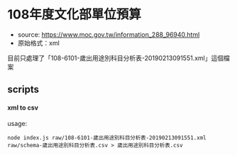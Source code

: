 # 108年度文化部單位預算

* source: https://www.moc.gov.tw/information_288_96940.html
* 原始格式：xml

目前只處理了「108-6101-歲出用途別科目分析表-20190213091551.xml」這個檔案

## scripts

#### xml to csv

usage:

```
node index.js raw/108-6101-歲出用途別科目分析表-20190213091551.xml raw/schema-歲出用途別科目分析表.csv > 歲出用途別科目分析表.csv
```
